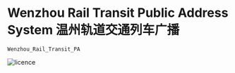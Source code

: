 # **Wenzhou Rail Transit Public Address System 温州轨道交通列车广播**
`Wenzhou_Rail_Transit_PA`

![licence](https://img.shields.io/badge/License-CC--BY--4.0-orange?style=for-the-badge&logo=contributions)
